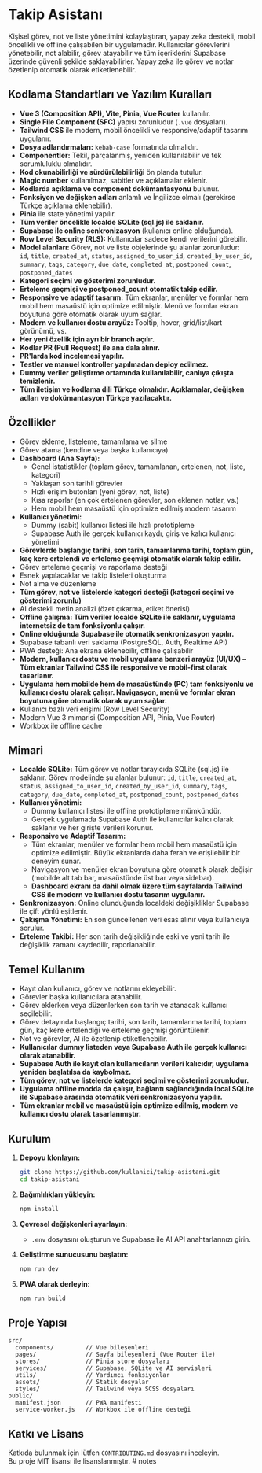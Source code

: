 # Takip Asistanı

Kişisel görev, not ve liste yönetimini kolaylaştıran, yapay zeka destekli, mobil öncelikli ve offline çalışabilen bir uygulamadır. Kullanıcılar görevlerini yönetebilir, not alabilir, görev atayabilir ve tüm içeriklerini Supabase üzerinde güvenli şekilde saklayabilirler. Yapay zeka ile görev ve notlar özetlenip otomatik olarak etiketlenebilir.

## Kodlama Standartları ve Yazılım Kuralları

- **Vue 3 (Composition API), Vite, Pinia, Vue Router** kullanılır.
- **Single File Component (SFC)** yapısı zorunludur (`.vue` dosyaları).
- **Tailwind CSS** ile modern, mobil öncelikli ve responsive/adaptif tasarım uygulanır.
- **Dosya adlandırmaları:** `kebab-case` formatında olmalıdır.
- **Componentler:** Tekil, parçalanmış, yeniden kullanılabilir ve tek sorumluluklu olmalıdır.
- **Kod okunabilirliği ve sürdürülebilirliği** ön planda tutulur.
- **Magic number** kullanılmaz, sabitler ve açıklamalar eklenir.
- **Kodlarda açıklama ve component dokümantasyonu** bulunur.
- **Fonksiyon ve değişken adları** anlamlı ve İngilizce olmalı (gerekirse Türkçe açıklama eklenebilir).
- **Pinia** ile state yönetimi yapılır.
- **Tüm veriler öncelikle localde SQLite (sql.js) ile saklanır.**
- **Supabase ile online senkronizasyon** (kullanıcı online olduğunda).
- **Row Level Security (RLS):** Kullanıcılar sadece kendi verilerini görebilir.
- **Model alanları:** Görev, not ve liste objelerinde şu alanlar zorunludur:  
  `id`, `title`, `created_at`, `status`, `assigned_to_user_id`, `created_by_user_id`, `summary`, `tags`, `category`, `due_date`, `completed_at`, `postponed_count`, `postponed_dates`
- **Kategori seçimi ve gösterimi zorunludur.**
- **Erteleme geçmişi ve postponed_count otomatik takip edilir.**
- **Responsive ve adaptif tasarım:** Tüm ekranlar, menüler ve formlar hem mobil hem masaüstü için optimize edilmiştir. Menü ve formlar ekran boyutuna göre otomatik olarak uyum sağlar.
- **Modern ve kullanıcı dostu arayüz:** Tooltip, hover, grid/list/kart görünümü, vs.
- **Her yeni özellik için ayrı bir branch açılır.**
- **Kodlar PR (Pull Request) ile ana dala alınır.**
- **PR'larda kod incelemesi yapılır.**
- **Testler ve manuel kontroller yapılmadan deploy edilmez.**
- **Dummy veriler geliştirme ortamında kullanılabilir, canlıya çıkışta temizlenir.**
- **Tüm iletişim ve kodlama dili Türkçe olmalıdır. Açıklamalar, değişken adları ve dokümantasyon Türkçe yazılacaktır.**

## Özellikler

- Görev ekleme, listeleme, tamamlama ve silme
- Görev atama (kendine veya başka kullanıcıya)
- **Dashboard (Ana Sayfa):**
  - Genel istatistikler (toplam görev, tamamlanan, ertelenen, not, liste, kategori)
  - Yaklaşan son tarihli görevler
  - Hızlı erişim butonları (yeni görev, not, liste)
  - Kısa raporlar (en çok ertelenen görevler, son eklenen notlar, vs.)
  - Hem mobil hem masaüstü için optimize edilmiş modern tasarım
- **Kullanıcı yönetimi:**
  - Dummy (sabit) kullanıcı listesi ile hızlı prototipleme
  - Supabase Auth ile gerçek kullanıcı kaydı, giriş ve kalıcı kullanıcı yönetimi
- **Görevlerde başlangıç tarihi, son tarih, tamamlanma tarihi, toplam gün, kaç kere ertelendi ve erteleme geçmişi otomatik olarak takip edilir.**
- Görev erteleme geçmişi ve raporlama desteği
- Esnek yapılacaklar ve takip listeleri oluşturma
- Not alma ve düzenleme
- **Tüm görev, not ve listelerde kategori desteği (kategori seçimi ve gösterimi zorunlu)**
- AI destekli metin analizi (özet çıkarma, etiket önerisi)
- **Offline çalışma: Tüm veriler localde SQLite ile saklanır, uygulama internetsiz de tam fonksiyonlu çalışır.**
- **Online olduğunda Supabase ile otomatik senkronizasyon yapılır.**
- Supabase tabanlı veri saklama (PostgreSQL, Auth, Realtime API)
- PWA desteği: Ana ekrana eklenebilir, offline çalışabilir
- **Modern, kullanıcı dostu ve mobil uygulama benzeri arayüz (UI/UX) – Tüm ekranlar Tailwind CSS ile responsive ve mobil-first olarak tasarlanır.**
- **Uygulama hem mobilde hem de masaüstünde (PC) tam fonksiyonlu ve kullanıcı dostu olarak çalışır. Navigasyon, menü ve formlar ekran boyutuna göre otomatik olarak uyum sağlar.**
- Kullanıcı bazlı veri erişimi (Row Level Security)
- Modern Vue 3 mimarisi (Composition API, Pinia, Vue Router)
- Workbox ile offline cache

## Mimari

- **Localde SQLite:** Tüm görev ve notlar tarayıcıda SQLite (sql.js) ile saklanır. Görev modelinde şu alanlar bulunur: `id`, `title`, `created_at`, `status`, `assigned_to_user_id`, `created_by_user_id`, `summary`, `tags`, `category`, `due_date`, `completed_at`, `postponed_count`, `postponed_dates`
- **Kullanıcı yönetimi:**
  - Dummy kullanıcı listesi ile offline prototipleme mümkündür.
  - Gerçek uygulamada Supabase Auth ile kullanıcılar kalıcı olarak saklanır ve her girişte verileri korunur.
- **Responsive ve Adaptif Tasarım:**
  - Tüm ekranlar, menüler ve formlar hem mobil hem masaüstü için optimize edilmiştir. Büyük ekranlarda daha ferah ve erişilebilir bir deneyim sunar.
  - Navigasyon ve menüler ekran boyutuna göre otomatik olarak değişir (mobilde alt tab bar, masaüstünde üst bar veya sidebar).
  - **Dashboard ekranı da dahil olmak üzere tüm sayfalarda Tailwind CSS ile modern ve kullanıcı dostu tasarım uygulanır.**
- **Senkronizasyon:** Online olunduğunda localdeki değişiklikler Supabase ile çift yönlü eşitlenir.
- **Çakışma Yönetimi:** En son güncellenen veri esas alınır veya kullanıcıya sorulur.
- **Erteleme Takibi:** Her son tarih değişikliğinde eski ve yeni tarih ile değişiklik zamanı kaydedilir, raporlanabilir.

## Temel Kullanım

- Kayıt olan kullanıcı, görev ve notlarını ekleyebilir.
- Görevler başka kullanıcılara atanabilir.
- Görev eklerken veya düzenlerken son tarih ve atanacak kullanıcı seçilebilir.
- Görev detayında başlangıç tarihi, son tarih, tamamlanma tarihi, toplam gün, kaç kere ertelendiği ve erteleme geçmişi görüntülenir.
- Not ve görevler, AI ile özetlenip etiketlenebilir.
- **Kullanıcılar dummy listeden veya Supabase Auth ile gerçek kullanıcı olarak atanabilir.**
- **Supabase Auth ile kayıt olan kullanıcıların verileri kalıcıdır, uygulama yeniden başlatılsa da kaybolmaz.**
- **Tüm görev, not ve listelerde kategori seçimi ve gösterimi zorunludur.**
- **Uygulama offline modda da çalışır, bağlantı sağlandığında local SQLite ile Supabase arasında otomatik veri senkronizasyonu yapılır.**
- **Tüm ekranlar mobil ve masaüstü için optimize edilmiş, modern ve kullanıcı dostu olarak tasarlanmıştır.**

## Kurulum

1. **Depoyu klonlayın:**
   ```bash
   git clone https://github.com/kullanici/takip-asistani.git
   cd takip-asistani
   ```

2. **Bağımlılıkları yükleyin:**
   ```bash
   npm install
   ```

3. **Çevresel değişkenleri ayarlayın:**
   - `.env` dosyasını oluşturun ve Supabase ile AI API anahtarlarınızı girin.

4. **Geliştirme sunucusunu başlatın:**
   ```bash
   npm run dev
   ```

5. **PWA olarak derleyin:**
   ```bash
   npm run build
   ```

## Proje Yapısı

```
src/
  components/         // Vue bileşenleri
  pages/              // Sayfa bileşenleri (Vue Router ile)
  stores/             // Pinia store dosyaları
  services/           // Supabase, SQLite ve AI servisleri
  utils/              // Yardımcı fonksiyonlar
  assets/             // Statik dosyalar
  styles/             // Tailwind veya SCSS dosyaları
public/
  manifest.json       // PWA manifesti
  service-worker.js   // Workbox ile offline desteği
```

## Katkı ve Lisans

Katkıda bulunmak için lütfen `CONTRIBUTING.md` dosyasını inceleyin.  
Bu proje MIT lisansı ile lisanslanmıştır. #   n o t e s  
 